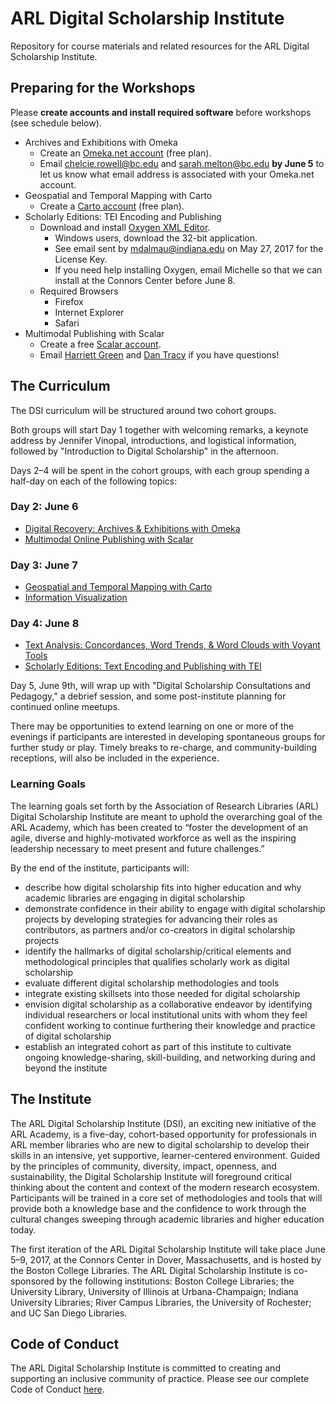 # ARL Digital Scholarship Institute
Repository for course materials and related resources for the ARL Digital Scholarship Institute. 

## Preparing for the Workshops
Please **create accounts and install required software** before workshops (see schedule below).

* Archives and Exhibitions with Omeka
  * Create an [Omeka.net account](https://www.omeka.net/signup) (free plan).
  * Email chelcie.rowell@bc.edu and sarah.melton@bc.edu **by June 5** to let us know what email address is associated with your Omeka.net account.
* Geospatial and Temporal Mapping with Carto
  * Create a [Carto account](https://carto.com/signup) (free plan).
* Scholarly Editions: TEI Encoding and Publishing
  * Download and install [Oxygen XML Editor](http://www.oxygenxml.com/download.html).
    * Windows users, download the 32-bit application.
    * See email sent by mdalmau@indiana.edu on May 27, 2017 for the License Key.
    * If you need help installing Oxygen, email Michelle so that we can install at the Connors Center before June 8.
  * Required Browsers
    * Firefox
    * Internet Explorer
    * Safari
* Multimodal Publishing with Scalar
  * Create a free [Scalar account](http://scalar.usc.edu/works/).
  * Email [Harriett Green](mailto:green19@illinois.edu) and [Dan Tracy](mailto:dtracy@illinois.edu) if you have questions!
    

## The Curriculum
The DSI curriculum will be structured around two cohort groups.

Both groups will start Day 1 together with welcoming remarks, a keynote address by Jennifer Vinopal, introductions, and logistical information, followed by "Introduction to Digital Scholarship" in the afternoon.

Days 2–4 will be spent in the cohort groups, with each group spending a half-day on each of the following topics:

### Day 2: June 6
* [Digital Recovery: Archives & Exhibitions with Omeka](https://github.com/tech-at-arl/Digital-Scholarship-Institute/tree/master/Digital%20Recovery)
* [Multimodal Online Publishing with Scalar](https://github.com/tech-at-arl/Digital-Scholarship-Institute/tree/master/Multimodal%20Online%20Publishing%20with%20Scalar)

### Day 3: June 7
* [Geospatial and Temporal Mapping with Carto](https://github.com/tech-at-arl/Digital-Scholarship-Institute/tree/master/Geospatial%20and%20Temporal%20Mapping%20with%20Carto)
* [Information Visualization](https://github.com/tech-at-arl/Digital-Scholarship-Institute/tree/master/Information%20Visualization)

### Day 4: June 8
* [Text Analysis: Concordances, Word Trends, & Word Clouds with Voyant Tools](https://github.com/tech-at-arl/Digital-Scholarship-Institute/tree/master/Text%20Analysis)
* [Scholarly Editions: Text Encoding and Publishing with TEI](https://github.com/tech-at-arl/Digital-Scholarship-Institute/tree/master/Scholarly%20Editions)

Day 5, June 9th, will wrap up with "Digital Scholarship Consultations and Pedagogy," a debrief session, and some post-institute planning for continued online meetups. 

There may be opportunities to extend learning on one or more of the evenings if participants are interested in developing spontaneous groups for further study or play. Timely breaks to re-charge, and community-building receptions, will also be included in the experience.

### Learning Goals
The learning goals set forth by the Association of Research Libraries (ARL) Digital Scholarship Institute are meant to uphold the overarching goal of the ARL Academy, which has been created to “foster the development of an agile, diverse and highly-motivated workforce as well as the inspiring leadership necessary to meet present and future challenges.”

By the end of the institute, participants will:

* describe how digital scholarship fits into higher education and why academic libraries are engaging in digital scholarship
* demonstrate confidence in their ability to engage with digital scholarship projects by developing strategies for advancing their roles as contributors, as partners and/or co-creators in digital scholarship projects
* identify the hallmarks of digital scholarship/critical elements and methodological principles that qualifies scholarly work as digital scholarship
* evaluate different digital scholarship methodologies and tools
* integrate existing skillsets into those needed for digital scholarship
* envision digital scholarship as a collaborative endeavor by identifying individual researchers or local institutional units with whom they feel confident working to continue furthering their knowledge and practice of digital scholarship
* establish an integrated cohort as part of this institute to cultivate ongoing  knowledge-sharing, skill-building, and networking during and beyond the institute

## The Institute
The ARL Digital Scholarship Institute (DSI), an exciting new initiative of the ARL Academy, is a five-day, cohort-based opportunity for professionals in ARL member libraries who are new to digital scholarship to develop their skills in an intensive, yet supportive, learner-centered environment. Guided by the principles of community, diversity, impact, openness, and sustainability, the Digital Scholarship Institute will foreground critical thinking about the content and context of the modern research ecosystem. Participants will be trained in a core set of methodologies and tools that will provide both a knowledge base and the confidence to work through the cultural changes sweeping through academic libraries and higher education today.

The first iteration of the ARL Digital Scholarship Institute will take place June 5–9, 2017, at the Connors Center in Dover, Massachusetts, and is hosted by the Boston College Libraries. The ARL Digital Scholarship Institute is co-sponsored by the following institutions: Boston College Libraries; the University Library, University of Illinois at Urbana-Champaign; Indiana University Libraries; River Campus Libraries, the University of Rochester; and UC San Diego Libraries.

## Code of Conduct
The ARL Digital Scholarship Institute is committed to creating and supporting an inclusive community of practice. Please see our complete Code of Conduct [here](https://github.com/tech-at-arl/Digital-Scholarship-Institute/blob/master/Code%20of%20Conduct.md). 
